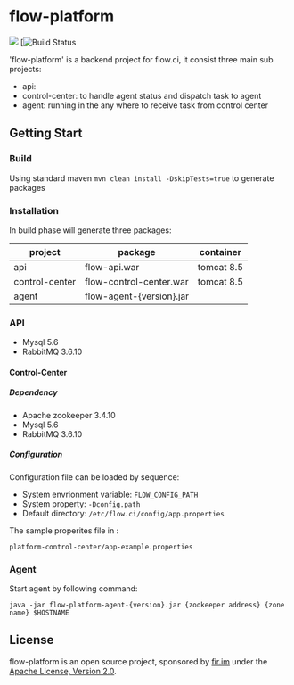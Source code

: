 flow-platform
============
![](https://img.shields.io/badge/language-java-orange.svg)
[![[Build Status](https://api-lyon.flow.ci/projects/597aa1c0f2652213cd6aab63/jobs/build_state)](https://lyon.flow.ci)

'flow-platform' is a backend project for flow.ci, it consist three main sub projects:

- api: 
- control-center: to handle agent status and dispatch task to agent
- agent: running in the any where to receive task from control center


## Getting Start
 
### Build

Using standard maven `mvn clean install -DskipTests=true` to generate packages


### Installation

In build phase will generate three packages:

| project | package | container |
|---------|---------|-----------|
| api | flow-api.war | tomcat 8.5 |
| control-center | flow-control-center.war | tomcat 8.5 |
| agent | flow-agent-{version}.jar |  |

### API

- Mysql 5.6
- RabbitMQ 3.6.10

#### Control-Center

##### Dependency

- Apache zookeeper 3.4.10
- Mysql 5.6
- RabbitMQ 3.6.10
##### Configuration

Configuration file can be loaded by sequence:
- System envrionment variable: `FLOW_CONFIG_PATH`
- System property: `-Dconfig.path`
- Default directory: `/etc/flow.ci/config/app.properties`

The sample properites file in : 

`platform-control-center/app-example.properties`

### Agent

Start agent by following command:

`java -jar flow-platform-agent-{version}.jar {zookeeper address} {zone name} $HOSTNAME`


## License
flow-platform is an open source project, sponsored by [fir.im](https://www.fir.im) 
under the [Apache License, Version 2.0](https://www.apache.org/licenses/LICENSE-2.0).
